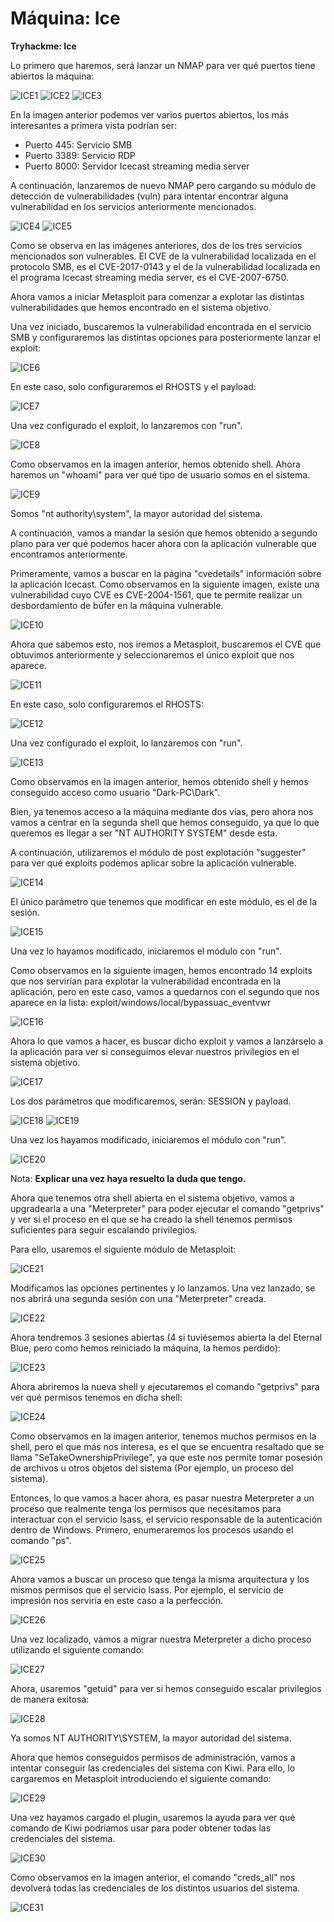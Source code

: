 # Máquina: Ice

**Tryhackme: Ice**

Lo primero que haremos, será lanzar un NMAP para ver qué puertos tiene abiertos la máquina:

![ICE1](https://github.com/AntonioPC94/Ice/blob/b495337a9e7770cd03a4a4d080b19a85a1a6b770/img/ICE1.png)
![ICE2](https://github.com/AntonioPC94/Ice/blob/b495337a9e7770cd03a4a4d080b19a85a1a6b770/img/ICE2.png)
![ICE3](https://github.com/AntonioPC94/Ice/blob/b495337a9e7770cd03a4a4d080b19a85a1a6b770/img/ICE3.png)

En la imagen anterior podemos ver varios puertos abiertos, los más interesantes a primera vista podrían ser:

- Puerto 445: Servicio SMB
- Puerto 3389: Servicio RDP
- Puerto 8000: Servidor Icecast streaming media server

A continuación, lanzaremos de nuevo NMAP pero cargando su módulo de detección de vulnerabilidades (vuln) para intentar encontrar alguna vulnerabilidad en los servicios anteriormente mencionados.

![ICE4](https://github.com/AntonioPC94/Ice/blob/b495337a9e7770cd03a4a4d080b19a85a1a6b770/img/ICE4.png)
![ICE5](https://github.com/AntonioPC94/Ice/blob/b495337a9e7770cd03a4a4d080b19a85a1a6b770/img/ICE5.png)

Como se observa en las imágenes anteriores, dos de los tres servicios mencionados son vulnerables. El CVE de la vulnerabilidad localizada en el protocolo SMB, es el CVE-2017-0143 y el de la vulnerabilidad localizada en el programa Icecast streaming media server, es el CVE-2007-6750.

Ahora vamos a iniciar Metasploit para comenzar a explotar las distintas vulnerabilidades que hemos encontrado en el sistema objetivo.

Una vez iniciado, buscaremos la vulnerabilidad encontrada en el servicio SMB y configuraremos las distintas opciones para posteriormente lanzar el exploit:

![ICE6](https://github.com/AntonioPC94/Ice/blob/b495337a9e7770cd03a4a4d080b19a85a1a6b770/img/ICE6.png)

En este caso, solo configuraremos el RHOSTS y el payload:

![ICE7](https://github.com/AntonioPC94/Ice/blob/b495337a9e7770cd03a4a4d080b19a85a1a6b770/img/ICE7.png)

Una vez configurado el exploit, lo lanzaremos con "run".

![ICE8](https://github.com/AntonioPC94/Ice/blob/b495337a9e7770cd03a4a4d080b19a85a1a6b770/img/ICE8.png)

Como observamos en la imagen anterior, hemos obtenido shell. Ahora haremos un "whoami" para ver qué tipo de usuario somos en el sistema.

![ICE9](https://github.com/AntonioPC94/Ice/blob/b495337a9e7770cd03a4a4d080b19a85a1a6b770/img/ICE9.png)

Somos "nt authority\system", la mayor autoridad del sistema.

A continuación, vamos a mandar la sesión que hemos obtenido a segundo plano para ver qué podemos hacer ahora con la aplicación vulnerable que encontramos anteriormente.

Primeramente, vamos a buscar en la página "cvedetails" información sobre la aplicación Icecast. Como observamos en la siguiente imagen, existe una vulnerabilidad cuyo CVE es CVE-2004-1561, que te permite realizar un desbordamiento de búfer en la máquina vulnerable.

![ICE10](https://github.com/AntonioPC94/Ice/blob/b495337a9e7770cd03a4a4d080b19a85a1a6b770/img/ICE10.png)

Ahora que sabemos esto, nos iremos a Metasploit, buscaremos el CVE que obtuvimos anteriormente y seleccionaremos el único exploit que nos aparece.

![ICE11](https://github.com/AntonioPC94/Ice/blob/b495337a9e7770cd03a4a4d080b19a85a1a6b770/img/ICE11.png)

En este caso, solo configuraremos el RHOSTS:

![ICE12](https://github.com/AntonioPC94/Ice/blob/b495337a9e7770cd03a4a4d080b19a85a1a6b770/img/ICE12.png)

Una vez configurado el exploit, lo lanzaremos con "run".

![ICE13](https://github.com/AntonioPC94/Ice/blob/b495337a9e7770cd03a4a4d080b19a85a1a6b770/img/ICE13.png)

Como observamos en la imagen anterior, hemos obtenido shell y hemos conseguido acceso como usuario "Dark-PC\\Dark".

Bien, ya tenemos acceso a la máquina mediante dos vías, pero ahora nos vamos a centrar en la segunda shell que hemos conseguido, ya que lo que queremos es llegar a ser "NT AUTHORITY SYSTEM" desde esta.

A continuación, utilizaremos el módulo de post explotación "suggester" para ver qué exploits podemos aplicar sobre la aplicación vulnerable.

![ICE14](https://github.com/AntonioPC94/Ice/blob/b495337a9e7770cd03a4a4d080b19a85a1a6b770/img/ICE14.png)

El único parámetro que tenemos que modificar en este módulo, es el de la sesión.

![ICE15](https://github.com/AntonioPC94/Ice/blob/b495337a9e7770cd03a4a4d080b19a85a1a6b770/img/ICE15.png)

Una vez lo hayamos modificado, iniciaremos el módulo con "run".

Como observamos en la siguiente imagen, hemos encontrado 14 exploits que nos servirían para explotar la vulnerabilidad encontrada en la aplicación, pero en este caso, vamos a quedarnos con el segundo que nos aparece en la lista: exploit/windows/local/bypassuac_eventvwr

![ICE16](https://github.com/AntonioPC94/Ice/blob/b495337a9e7770cd03a4a4d080b19a85a1a6b770/img/ICE16.png)

Ahora lo que vamos a hacer, es buscar dicho exploit y vamos a lanzárselo a la aplicación para ver si conseguimos elevar nuestros privilegios en el sistema objetivo.

![ICE17](https://github.com/AntonioPC94/Ice/blob/b495337a9e7770cd03a4a4d080b19a85a1a6b770/img/ICE17.png)

Los dos parámetros que modificaremos, serán: SESSION y payload.

![ICE18](https://github.com/AntonioPC94/Ice/blob/b495337a9e7770cd03a4a4d080b19a85a1a6b770/img/ICE18.png)
![ICE19](https://github.com/AntonioPC94/Ice/blob/b495337a9e7770cd03a4a4d080b19a85a1a6b770/img/ICE19.png)

Una vez los hayamos modificado, iniciaremos el módulo con "run".

![ICE20](https://github.com/AntonioPC94/Ice/blob/b495337a9e7770cd03a4a4d080b19a85a1a6b770/img/ICE20.png)

Nota: **Explicar una vez haya resuelto la duda que tengo.**

Ahora que tenemos otra shell abierta en el sistema objetivo, vamos a upgradearla a una "Meterpreter" para poder ejecutar el comando "getprivs" y ver si el proceso en el que se ha creado la shell tenemos permisos suficientes para seguir escalando privilegios.

Para ello, usaremos el siguiente módulo de Metasploit:

![ICE21](https://github.com/AntonioPC94/Ice/blob/b495337a9e7770cd03a4a4d080b19a85a1a6b770/img/ICE21.png)

Modificamos las opciones pertinentes y lo lanzamos. Una vez lanzado, se nos abrirá una segunda sesión con una "Meterpreter" creada.

![ICE22](https://github.com/AntonioPC94/Ice/blob/b495337a9e7770cd03a4a4d080b19a85a1a6b770/img/ICE22.png)

Ahora tendremos 3 sesiones abiertas (4 si tuviésemos abierta la del Eternal Blue, pero como hemos reiniciado la máquina, la hemos perdido):

![ICE23](https://github.com/AntonioPC94/Ice/blob/b495337a9e7770cd03a4a4d080b19a85a1a6b770/img/ICE23.png)

Ahora abriremos la nueva shell y ejecutaremos el comando "getprivs" para ver qué permisos tenemos en dicha shell:

![ICE24](https://github.com/AntonioPC94/Ice/blob/b495337a9e7770cd03a4a4d080b19a85a1a6b770/img/ICE24.png)

Como observamos en la imagen anterior, tenemos muchos permisos en la shell, pero el que más nos interesa, es el que se encuentra resaltado que se llama "SeTakeOwnershipPrivilege", ya que este nos permite tomar posesión de archivos u otros objetos del sistema (Por ejemplo, un proceso del sistema).

Entonces, lo que vamos a hacer ahora, es pasar nuestra Meterpreter a un proceso que realmente tenga los permisos que necesitamos para interactuar con el servicio lsass, el servicio responsable de la autenticación dentro de Windows. Primero, enumeraremos los procesos usando el comando "ps".

![ICE25](https://github.com/AntonioPC94/Ice/blob/b495337a9e7770cd03a4a4d080b19a85a1a6b770/img/ICE25.png)

Ahora vamos a buscar un proceso que tenga la misma arquitectura y los mismos permisos que el servicio lsass. Por ejemplo, el servicio de impresión nos serviría en este caso a la perfección.

![ICE26](https://github.com/AntonioPC94/Ice/blob/b495337a9e7770cd03a4a4d080b19a85a1a6b770/img/ICE26.png)

Una vez localizado, vamos a migrar nuestra Meterpreter a dicho proceso utilizando el siguiente comando:

![ICE27](https://github.com/AntonioPC94/Ice/blob/b495337a9e7770cd03a4a4d080b19a85a1a6b770/img/ICE27.png)

Ahora, usaremos "getuid" para ver si hemos conseguido escalar privilegios de manera exitosa:

![ICE28](https://github.com/AntonioPC94/Ice/blob/b495337a9e7770cd03a4a4d080b19a85a1a6b770/img/ICE28.png)

Ya somos NT AUTHORITY\SYSTEM, la mayor autoridad del sistema.

Ahora que hemos conseguidos permisos de administración, vamos a intentar conseguir las credenciales del sistema con Kiwi. Para ello, lo cargaremos en Metasploit introduciendo el siguiente comando:

![ICE29]()

Una vez hayamos cargado el plugin, usaremos la ayuda para ver qué comando de Kiwi podríamos usar para poder obtener todas las credenciales del sistema.

![ICE30]()

Como observamos en la imagen anterior, el comando "creds_all" nos devolverá todas las credenciales de los distintos usuarios del sistema.

![ICE31]()




